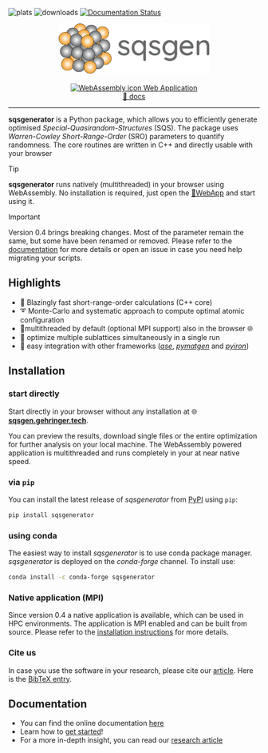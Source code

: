 ![plats](https://anaconda.org/conda-forge/sqsgenerator/badges/platforms.svg)
![downloads](
https://anaconda.org/conda-forge/sqsgenerator/badges/downloads.svg)
[![Documentation Status](https://readthedocs.org/projects/sqsgenerator/badge/?version=latest)](https://sqsgenerator.readthedocs.io/en/latest/?badge=latest)


<p align="center">
  <img src="https://github.com/dgehringer/sqsgenerator/raw/main/docs/images/logo_large.svg" width="60%" alt="sqsgenerator-logo" />
  <br /><br />
  <a href="https://sqsgen.gehringer.tech">  <img src="https://icon.icepanel.io/Technology/svg/WebAssembly.svg" alt="WebAssembly icon" height="16" width="16" /> Web Application</a> <br />
  <a href="https://sqsgenerator.readthedocs.io">📝 docs</a>
</p>

---

**sqsgenerator** is a Python package, which allows you to efficiently generate optimised *Special-Quasirandom-Structures* (SQS). The package uses *Warren-Cowley Short-Range-Order* (SRO) parameters to quantify randomness. The core routines are written in C++ and directly usable with your browser

> [!TIP]
> **sqsgenerator** runs natively (multithreaded) in your browser using WebAssembly. No installation is required, just open the [🚀WebApp](https://sqsgen.gehringer.tech) and start using it.


> [!IMPORTANT]
> Version 0.4 brings breaking changes. Most of the parameter remain the same, but some have been renamed or removed. Please refer to the [documentation](https://sqsgenerator.readthedocs.io/en/latest) for more details or open an issue in case you need help migrating your scripts.

## Highlights

- 🚀 Blazingly fast short-range-order calculations (C++ core)
- ➰ Monte-Carlo and systematic approach to compute optimal atomic configuration
- 🧵multithreaded by default (optional MPI support) also in the browser 🌐
- 🔀 optimize multiple sublattices simultaneously in a single run
- 🔌 easy integration with other frameworks ([*ase*](https://wiki.fysik.dtu.dk/ase/),
  [*pymatgen*](https://pymatgen.org/) and [*pyiron*](https://pyiron.org/))

## Installation

### start directly

Start directly in your browser  without any installation at 🌐 [**sqsgen.gehringer.tech**](https://sqsgen.gehringer.tech).

You can preview the results, download single files or the entire optimization for further analysis on your local machine.
The WebAssembly powered application is multithreaded and runs completely in your at near native speed.

### via `pip`

You can install the latest release of *sqsgenerator* from [PyPI](https://pypi.org/project/sqsgenerator/) using `pip`:

```bash
pip install sqsgenerator
```


### using conda
The easiest way to install *sqsgenerator* is to use conda package manager. *sqsgenerator* is deployed on the
*conda-forge* channel. To install use:

```bash
conda install -c conda-forge sqsgenerator
```


### Native application (MPI)

Since version 0.4 a native application is available, which can be used in HPC environments. The application is MPI enabled and can be built from source. Please refer to the [installation instructions](https://sqsgenerator.readthedocs.io/installation.html#native-application) for more details.

### Cite us
In case you use the software in your research, please cite our [article](https://doi.org/10.1016/j.cpc.2023.108664). Here is the [BibTeX entry](citation.bib).

## Documentation

  - You can find the online documentation [here](https://sqsgenerator.readthedocs.io/en/latest/)
  - Learn how to [get started](https://sqsgenerator.readthedocs.io/en/latest/how_to.html)!
  - For a more in-depth insight, you can read our [research article](https://doi.org/10.1016/j.cpc.2023.108664)
